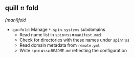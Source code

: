 ## quill ⠶ fold

_[mani]fold_

- `qu`⠶`fold`: Manage `*.spin.systems` subdomains
  - Read name list in `spin`⠶`ss`⠶`manifest.mmd`
  - Check for directories with these names under `spin`⠶`ss`
  - Read domain metadata from `remote.yml`
  - Write `spin`⠶`ss`⠶`README.md` reflecting the configuration
